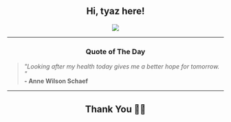 <h2 align="center"> Hi, tyaz here!</h2>

<p align="center">
<a href="https://github.com/tyazx" alt="github streak"><img src="https://dvst-streak.herokuapp.com/?user=tyazx&theme=tokyonight&fire=DD472C"></a>
</p>

<hr>
<h3 align="center">Quote of The Day</h3>
<p align="center">
<blockquote>
<i>"Looking after my health today gives me a better hope for tomorrow. "</i>
<br>
<b>- Anne Wilson Schaef</b>
</blockquote>
</p>


<hr>
<h2 align="center">Thank You 🙏🏼</h2>
